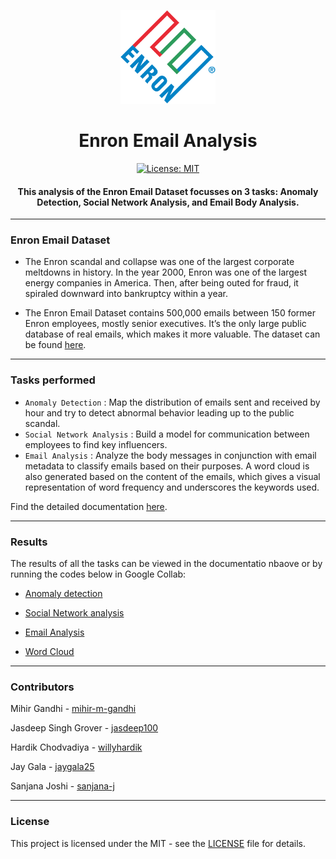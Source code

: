 <p align="center">
 <img height=150px src="./enron.png" alt="Enron-logo">
</p>

<h1 align="center">Enron Email Analysis</h1>

<div align="center">

[![License: MIT](https://img.shields.io/badge/License-MIT-green.svg)](https://opensource.org/licenses/MIT)

<h4> This analysis of the Enron Email Dataset focusses on 3 tasks: Anomaly Detection, Social Network Analysis, and Email Body Analysis. </h4>

</div>

-----------------------------------------
### Enron Email Dataset

* The Enron scandal and collapse was one of the largest corporate meltdowns in history. In the year 2000, Enron was one of the largest energy companies in America. Then, after being outed for fraud, it spiraled downward into bankruptcy within a year. 

* The Enron Email Dataset contains 500,000 emails between 150 former Enron employees, mostly senior executives. It’s the only large public database of real emails, which makes it more valuable. The dataset can be found [here](https://www.cs.cmu.edu/~enron/). 

------------------------------------------
### Tasks performed

- `Anomaly Detection` : Map the distribution of emails sent and received by hour and try to detect abnormal behavior leading up to the public scandal.
- `Social Network Analysis` : Build a model for communication between employees to find key influencers.
- `Email Analysis` : Analyze the body messages in conjunction with email metadata to classify emails based on their purposes. A word cloud is also generated based on the content of the emails, which gives a visual representation of word frequency and underscores the keywords used.

Find the detailed documentation [here](./Enron_Email_Analysis.pdf).

------------------------------------------
### Results

The results of all the tasks can be viewed in the documentatio nbaove or by running the codes below in Google Collab:

* [Anomaly detection](Code/Anomaly_Detection.ipynb)

* [Social Network analysis](Code/Social_Network_Analysis.ipynb)

* [Email Analysis](Code/Email_analysis.ipynb)

* [Word Cloud](Code/Word_cloud.ipynb)

------------------------------------------
### Contributors

Mihir Gandhi - [mihir-m-gandhi](https://github.com/mihir-m-gandhi)

Jasdeep Singh Grover - [jasdeep100](https://github.com/jasdeep100)

Hardik Chodvadiya - [willyhardik](https://github.com/willyhardik)

Jay Gala - [jaygala25](https://github.com/jaygala25)

Sanjana Joshi - [sanjana-j](https://github.com/sanjana-j)

------------------------------------------
### License
This project is licensed under the MIT - see the [LICENSE](./LICENSE) file for details.
